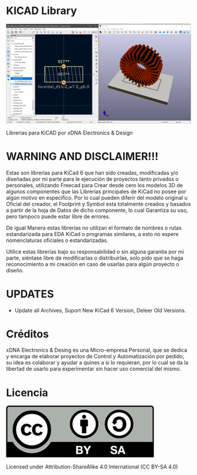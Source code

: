 # KICAD Library

![](https://github.com/trunksx64/KICAD_LIBRARY/blob/main/images/Front.png)

Librerias para KiCAD por xDNA Electronics &amp; Design

# WARNING AND DISCLAIMER!!!

Estas son librerías para KiCad 6 que han sido creadas, modificadas y/o diseñadas por mi parte para le ejecución de proyectos tanto privados o personales, utilizando Freecad para Crear desde cero los modelos 3D de algunos componentes que las Librerías principales de KiCad no posee por algún motivo en especifico. Por lo cual pueden diferir del modelo original u Oficial del creador, el Footprint y Symbol esta totalmente creados y basados a partir de la hoja de Datos de dicho componente, lo cual Garantiza su uso, pero tampoco puede estar libre de errores.

De igual Manera estas librerías no utilizan el formato de nombres o rutas estandarizada para EDA KiCad o programas similares, a esto no espere nomenclaturas oficiales o estandarizadas.

Utilice estas librerías bajo su responsabilidad o sin alguna garantía por mi parte, siéntase libre de modificarlas o distribuirlas, solo pido que se haga reconocimiento a mi creación en caso de usarlas para algún proyecto o diseño.

# UPDATES

* Update all Archives, Suport New KiCad 6 Version, Deleer Old Versions.

# Créditos

xDNA Electronics & Desing es una Micro-empresa Personal, que se dedica y encarga de elaborar proyectos de Control y Automatización por pedido, su idea es colaborar y ayudar a quines a si lo requieran, por lo cual se da la libertad de usarlo para experimentar sin hacer uso comercial del mismo.

# Licencia

![](https://github.com/trunksx64/KICAD_LIBRARY/blob/main/images/BY-SA.png)

Licensed under Attribution-ShareAlike 4.0 International (CC BY-SA 4.0)
